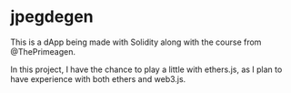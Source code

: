 # jpegdegen
This is a dApp being made with Solidity along with the course from @ThePrimeagen.

In this project, I have the chance to play a little with ethers.js, as I plan to have experience with both ethers and web3.js.
